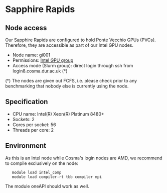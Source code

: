 # Sapphire Rapids

## Node access

Our Sapphire Rapids are configured to hold Ponte Vecchio GPUs (PVCs). Therefore, they are accessible as part of our Intel GPU nodes.

- Node name: gi001
- Permissions: [Intel GPU group](access.md)
- Access mode (Slurm group): direct login through ssh from login8.cosma.dur.ac.uk (*)

(*) The nodes are given out FCFS, i.e. please check prior to any benchmarking that nobody else is currently using the node.

## Specification

- CPU name:       Intel(R) Xeon(R) Platinum 8480+
- Sockets:                2
- Cores per socket:       56
- Threads per core:       2

## Environment

As this is an Intel node while Cosma's login nodes are AMD, we recommend to compile exclusively on the node:


       module load intel_comp
       module load compiler-rt tbb compiler mpi

The module oneAPI should work as well.


